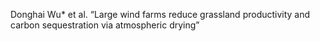Donghai Wu* et al. “Large wind farms reduce grassland productivity and carbon sequestration via atmospheric drying”
